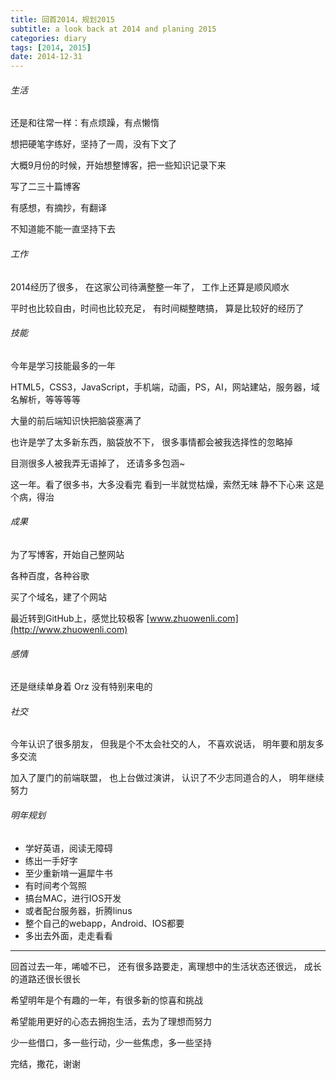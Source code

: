 ```yaml
---
title: 回首2014，规划2015
subtitle: a look back at 2014 and planing 2015
categories: diary
tags: [2014, 2015]
date: 2014-12-31
---
```


###### 生活

还是和往常一样：有点烦躁，有点懒惰

想把硬笔字练好，坚持了一周，没有下文了

大概9月份的时候，开始想整博客，把一些知识记录下来

写了二三十篇博客

有感想，有摘抄，有翻译

不知道能不能一直坚持下去

###### 工作

2014经历了很多，
在这家公司待满整整一年了，
工作上还算是顺风顺水

平时也比较自由，时间也比较充足，
有时间糊整瞎搞，
算是比较好的经历了

###### 技能

今年是学习技能最多的一年

HTML5，CSS3，JavaScript，手机端，动画，PS，AI，网站建站，服务器，域名解析，等等等等

大量的前后端知识快把脑袋塞满了

也许是学了太多新东西，脑袋放不下，
很多事情都会被我选择性的忽略掉

目测很多人被我弄无语掉了，
还请多多包涵~

这一年。看了很多书，大多没看完
看到一半就觉枯燥，索然无味
静不下心来
这是个病，得治

###### 成果

为了写博客，开始自己整网站

各种百度，各种谷歌

买了个域名，建了个网站

最近转到GitHub上，感觉比较极客
[www.zhuowenli.com](http://www.zhuowenli.com)

###### 感情

还是继续单身着 Orz
没有特别来电的

###### 社交

今年认识了很多朋友，
但我是个不太会社交的人，
不喜欢说话，
明年要和朋友多多交流

加入了厦门的前端联盟，
也上台做过演讲，
认识了不少志同道合的人，
明年继续努力

###### 明年规划

- 学好英语，阅读无障碍
- 练出一手好字
- 至少重新啃一遍犀牛书
- 有时间考个驾照
- 搞台MAC，进行IOS开发
- 或者配台服务器，折腾linus
- 整个自己的webapp，Android、IOS都要
- 多出去外面，走走看看

------------------

回首过去一年，唏嘘不已，
还有很多路要走，离理想中的生活状态还很远，
成长的道路还很长很长

希望明年是个有趣的一年，有很多新的惊喜和挑战

希望能用更好的心态去拥抱生活，去为了理想而努力

少一些借口，多一些行动，少一些焦虑，多一些坚持

完结，撒花，谢谢

<style type="text/css">
 .post-content p{text-indent:0;}
 .loaded .content .post-header h1{
  display: none;
 }
 button.btn-arrow:before,button.btn-arrow .icon{
  color: #333;
 }
</style>
